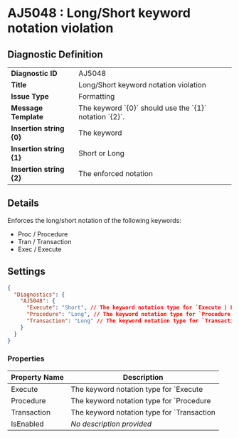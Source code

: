 # AJ5048 : Long/Short keyword notation violation

## Diagnostic Definition

<table>
  <tr>
    <td class="header"><b>Diagnostic ID</b></td>
    <td>AJ5048</td>
  </tr>
  <tr>
    <td class="header"><b>Title</b></td>
    <td>Long/Short keyword notation violation</td>
  </tr>
  <tr>
    <td class="header"><b>Issue Type</b></td>
    <td>Formatting</td>
  </tr>
  <tr>
    <td class="header"><b>Message Template</b></td>
    <td>The keyword `{0}` should use the `{1}` notation `{2}`.</td>
  </tr>
    <tr>
    <td class="header"><b>Insertion string {0}</b></td>
    <td>The keyword</td>
  </tr>
  <tr>
    <td class="header"><b>Insertion string {1}</b></td>
    <td>Short or Long</td>
  </tr>
  <tr>
    <td class="header"><b>Insertion string {2}</b></td>
    <td>The enforced notation</td>
  </tr>

</table>

## Details

Enforces the long/short notation of the following keywords:

- Proc / Procedure
- Tran / Transaction
- Exec / Execute


## Settings

```json
{
  "Diagnostics": {
    "AJ5048": {
      "Execute": "Short", // The keyword notation type for `Execute | Exec`. Supported are: `None`, `Long` or `Short`. Default is `Short`.
      "Procedure": "Long", // The keyword notation type for `Procedure | Proc`. Supported are: `None`, `Long` or `Short`. Default is `Long`.
      "Transaction": "Long" // The keyword notation type for `Transaction | Tran`. Supported are: `None`, `Long` or `Short`. Default is `Long`.
    }
  }
}
```


### Properties

| Property Name | Description                                                                                                      |
|---------------|------------------------------------------------------------------------------------------------------------------|
| Execute       | The keyword notation type for `Execute | Exec`. Supported are: `None`, `Long` or `Short`. Default is `Short`.    |
| Procedure     | The keyword notation type for `Procedure | Proc`. Supported are: `None`, `Long` or `Short`. Default is `Long`.   |
| Transaction   | The keyword notation type for `Transaction | Tran`. Supported are: `None`, `Long` or `Short`. Default is `Long`. |
| IsEnabled     | *No description provided*                                                                                        |




